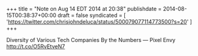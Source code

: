 +++
title = "Note on Aug 14 EDT 2014 at 20:38"
publishdate = 2014-08-15T00:38:37+00:00
draft = false
syndicated = [ 'https://twitter.com/chrisjohndeluca/status/500079077114773500?s=20' ]
+++

Diversity of Various Tech Companies By the Numbers — Pixel Envy http://t.co/O5RvEtveN7
